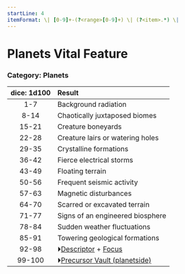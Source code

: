 ```yaml
---
startLine: 4
itemFormat: \| [0-9]+-(?<range>[0-9]+) \| (?<item>.*) \|
---
```

# Planets Vital Feature
### Category: Planets

| dice: 1d100 | Result |
|:----:|:-------|
| 1-7 | Background radiation |
| 8-14 | Chaotically juxtaposed biomes |
| 15-21 | Creature boneyards |
| 22-28 | Creature lairs or watering holes |
| 29-35 | Crystalline formations |
| 36-42 | Fierce electrical storms |
| 43-49 | Floating terrain |
| 50-56 | Frequent seismic activity |
| 57-63 | Magnetic disturbances |
| 64-70 | Scarred or excavated terrain |
| 71-77 | Signs of an engineered biosphere |
| 78-84 | Sudden weather fluctuations |
| 85-91 | Towering geological formations |
| 92-98 | ⏵[Descriptor](Core_Descriptor.md) + [Focus](Core_Focus.md) |
| 99-100 | ⏵[Precursor Vault (planetside)](Vaults_Form.md) |